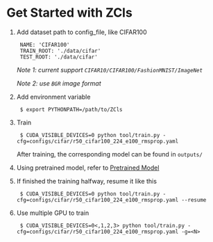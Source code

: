 
# Get Started with ZCls

1. Add dataset path to config_file, like CIFAR100

        NAME: 'CIFAR100'
        TRAIN_ROOT: './data/cifar'
        TEST_ROOT: './data/cifar'

      *Note 1: current support `CIFAR10/CIFAR100/FashionMNIST/ImageNet`*

      *Note 2: use `BGR` image format*

2. Add environment variable

        $ export PYTHONPATH=/path/to/ZCls

3. Train

        $ CUDA_VISIBLE_DEVICES=0 python tool/train.py -cfg=configs/cifar/r50_cifar100_224_e100_rmsprop.yaml

      After training, the corresponding model can be found in `outputs/`

4. Using pretrained model, refer to [Pretrained Model](./pretrained-model.md)

5. If finished the training halfway, resume it like this

        $ CUDA_VISIBLE_DEVICES=0 python tool/train.py -cfg=configs/cifar/r50_cifar100_224_e100_rmsprop.yaml --resume

6. Use multiple GPU to train

        $ CUDA_VISIBLE_DEVICES=0<,1,2,3> python tool/train.py -cfg=configs/cifar/r50_cifar100_224_e100_rmsprop.yaml -g=<N>